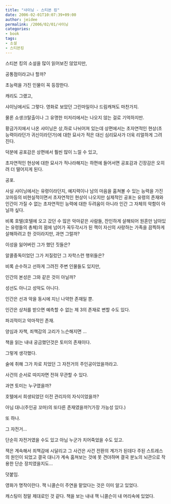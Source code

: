 ```yaml
---
title: "샤이닝 - 스티븐 킹"
date: 2006-02-01T10:07:39+09:00
author: jeidee
permalink: /2006/02/01/샤이닝
categories:
- book
tags:
- 소설
- 스티븐킹
---
```


스티븐 킹의 소설을 많이 읽어보진 않았지만,

공통점이라고나 할까?

초능력을 가진 인물이 꼭 등장한다.

캐리도 그랬고,

샤이닝에서도 그렇다. 영화로 보았던 그린마일이나 드림캐쳐도 마찬가지.

물론 쇼생크탈출이나 그 유명한 미저리에서는 나오지 않는 걸로 기억하지만.

 

황금가지에서 나온 샤이닝은 상,하로 나뉘어져 있는데 상편에서는 초자연적인 현상(초능력이라던가 귀신이라던가)에 대한 묘사가 적은 대신 심리묘사가 더욱 리얼하게 그려진다.

덕분에 공포감은 상편에서 훨씬 많이 느낄 수 있고,

초자연적인 현상에 대한 묘사가 적나라해지는 하편에 들어서면 공포감과 긴장감은 오히려 더 떨어지게 된다.

 

공포.

사실 샤이닝에서는 유령이라던지, 예지력이나 남의 마음을 훔쳐볼 수 있는 능력을 가진 꼬마등의 비현실적이면서 초자연적인 현상이 나오지만 실제적인 공포는 유령의 존재와 인간이 가질 수 없는 초자연적인 능력에 대한 두려움이 아니라 인간 그 자체의 악함이 아닐까 싶다.

비록 호텔(호텔에 오고 갔던 수 많은 악마같은 사람들, 잔인하게 살해되어 원혼만 남아있는 유령들의 총체)의 꾐에 넘어가 꼭두각시가 된  잭이 자신의 사랑하는 가족을 끔찍하게 살해하려고 한 것이라지만, 과연 그럴까?

이성을 잃어버린 그가 했던 짓들은?

알콜중독이었던 그가 저질렀던 그 자학스런 행위들은?

비록 순수하고 선하게 그려진 주변 인물들도 있지만,

인간의 본성은 그와 같은 것이 아닐까?

성선도 아니고 성악도 아니다.

인간은 선과 악을 동시에 지닌 나약한 존재일 뿐.

 

인간은 상처를 받으면 예측할 수 없는 제 3의 존재로 변할 수도 있다.

파괴적이고 악마적인 존재.

양심과 자책, 죄책감의 고리가 느슨해지면 ...

 

책을 읽는 내내 궁금했던것은 토미의 존재이다.

그렇게 생각했다.

술에 취해 그가 차로 치었던 그 자전거의 주인공이었을까라고.

사건의 순서로 따지자면 전혀 무관할 수 있다.

과연 토미는 누구였을까?

호텔에서 희생되었던 이전 관리자의 자식이었을까?

아님 대니(주인공 꼬마)의 또다른 존재였을까?(가장 가능성 있다.)

또 하나.

그 자전거...

단순히 자전거였을 수도 있고 아님 누군가 치어죽었을 수도 있고.

잭은 계속해서 죄책감에 시달리고 그 사건은 사건 전환의 계가가 된데다 주된 스트레스의 원인이 되었고 결국 대니가 계속 훔쳐보는 것에 못 견뎌하며 결국 분노의 뇌관으로 작용한 단순 장치였을지도...

 

덧붙임.

 영화가 명작이란다. 잭 니콜슨이 주연을 맡았다는 것은 이미 알고 있었다.

 캐스팅이 정말 제대로인 것 같다. 책을 보는 내내 잭 니콜슨이 내 머리속에 있었다.